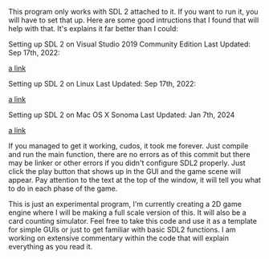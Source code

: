 This program only works with SDL 2 attached to it. If you want to run it, you will have to set that up. Here are some good intructions that I found that will help with that.
It's explains it far better than I could:

Setting up SDL 2 on Visual Studio 2019 Community Edition
Last Updated: Sep 17th, 2022:

[a link](https://lazyfoo.net/tutorials/SDL/01_hello_SDL/windows/msvc2019/index.php)

Setting up SDL 2 on Linux
Last Updated: Sep 17th, 2022:

[a link](https://lazyfoo.net/tutorials/SDL/01_hello_SDL/linux/index.php)

Setting up SDL 2 on Mac OS X Sonoma
Last Updated: Jan 7th, 2024

[a link](https://lazyfoo.net/tutorials/SDL/01_hello_SDL/mac/index.php)

If you managed to get it working, cudos, it took me forever. Just compile and run the main function, there are no errors as of this commit but there may be linker or other 
errors if you didn't configure SDL2 properly. Just click the play button that shows up in the GUI and the game scene will appear. Pay attention to the text at the top of the 
window, it will tell you what to do in each phase of the game.

This is just an experimental program, I'm currently creating a 2D game engine where I will be making a full scale version of this. It will also be a card counting simulator. Feel free to take this code
and use it as a template for simple GUIs or just to get familiar with basic SDL2 functions. I am working on extensive commentary within the code that will explain everything as you read it.
